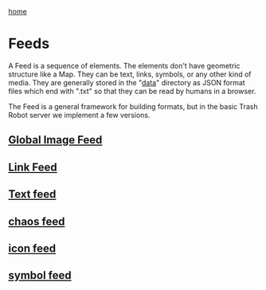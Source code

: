 [home](index.html)

# Feeds

A Feed is a sequence of elements.  The elements don't have geometric structure like a Map.  They can be text, links, symbols, or any other kind of media.  They are generally stored in the "[data](data/)" directory as JSON format files which end with ".txt" so that they can be read by humans in a browser.

The Feed is a general framework for building formats, but in the basic Trash Robot server we implement a few versions.  

## [Global Image Feed](globalimagefeed.html)

## [Link Feed](linkfeed.html)

## [Text feed](textfeed.html)

## [chaos feed](chaosfeed.html)

## [icon feed](iconfeed.html)

## [symbol feed](symbolfeed.html)

